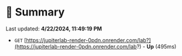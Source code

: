 # 📖 Summary
Last updated: **4/22/2024, 11:49:19 PM**

- `GET` [https://jupiterlab-render-0pdn.onrender.com/lab?](https://jupiterlab-render-0pdn.onrender.com/lab?) - **Up** (495ms)
